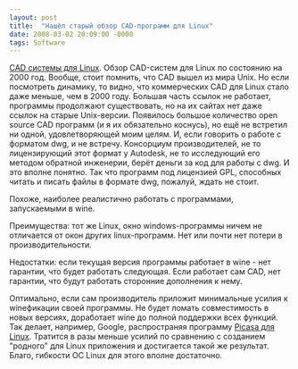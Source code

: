 ```yaml
---
layout: post
title:  "Нашёл старый обзор CAD-программ для Linux"
date: 2008-03-02 20:09:00 -0000
tags: Software
---
```


<a href="http://www.debryansk.ru/~tereshin/CAD4Linux.ru/CAD4Linux.html">CAD системы для Linux</a>.  Обзор CAD-систем для Linux по состоянию на 2000 год. Вообще, стоит помнить, что CAD вышел из мира Unix. Но если посмотреть динамику, то видно, что коммерческих CAD для Linux стало даже меньше, чем в 2000 году. Большая часть ссылок не работает, программы продолжают существовать, но на их сайтах нет даже ссылок на старые Unix-версии. Появилось большое количество open source CAD программ (и я их обязательно коснусь), но ещё не встретил ни одной, удовлетворяющей моим целям. И, если говорить о работе с форматом dwg, и не встречу. Консорциум производителей, не то лицензирующий этот формат у Autodesk, не то исследующий его методом обратной инженерии, берёт деньги за код для работы с dwg. И это вполне понятно. Так что программ под лицензией GPL, способных читать и писать файлы в формате dwg, пожалуй, ждать не стоит.

Похоже, наиболее реалистично работать с программами, запускаемыми в wine.

Преимущества: тот же Linux, окно windows-программы ничем не отличается от окон других linux-программ. Нет или почти нет потери в производительности. 

Недостатки: если текущая версия программы работает в wine - нет гарантии, что будет работать следующая. Если работает сам CAD, нет гарантии, что будут работать сторонние дополнения к нему.

Оптимально, если сам производитель приложит минимальные усилия к wineфикации своей программы. Не будет ломать совместимость в новых версиях, доработает wine до полной поддержки всех функций. Так делает, например, Google, распространяя программу <a href="http://picasa.google.com/linux/">Picasa для Linux</a>. Тратится в разы меньше усилий по сравнению с созданием "родного" для Linux приложения и достигается такой же результат. Благо, гибкости ОС Linux для этого вполне достаточно.